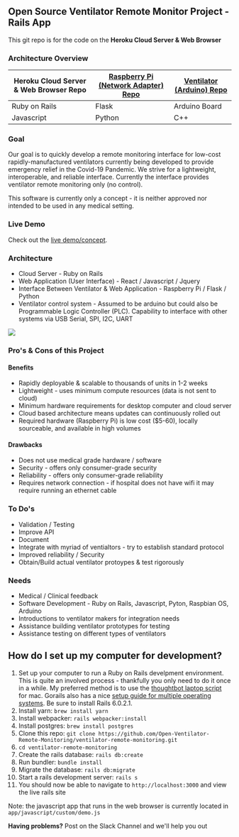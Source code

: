 ## Open Source Ventilator Remote Monitor Project - Rails App

This git repo is for the code on the **Heroku Cloud Server & Web Browser**

### Architecture Overview
| Heroku Cloud Server & Web Browser Repo | [Raspberry Pi (Network Adapter) Repo](https://github.com/Open-Ventilator-Remote-Monitoring/remote-ventilator-monitor-pi) | [Ventilator (Arduino) Repo](https://github.com/Open-Ventilator-Remote-Monitoring/ventilator-monitor-arduino) |
| ----------- | ----------- | ----------- |
| Ruby on Rails | Flask | Arduino Board |
| Javascript | Python | C++ |

### Goal
Our goal is to quickly develop a remote monitoring interface for low-cost rapidly-manufactured ventilators currently being developed to provide emergency relief in the Covid-19 Pandemic.  We strive for a lightweight, interoperable, and reliable interface. Currently the interface provides ventilator remote monitoring only (no control).

This software is currently only a concept - it is neither approved nor intended to be used in any medical setting.

### Live Demo
Check out the [live demo/concept](http://www.ventilatormonitor.com).

### Architecture
- Cloud Server - Ruby on Rails
- Web Application (User Interface) - React / Javascript / Jquery
- Interface Between Ventilator & Web Application - Raspberry Pi / Flask / Python
- Ventilator control system - Assumed to be arduino but could also be Programmable Logic Controller (PLC). Capability to interface with other systems via USB Serial, SPI, I2C, UART

![](https://docs.google.com/drawings/d/e/2PACX-1vSXvw0ErpGFBsKOZSkZQ8YRrTOmLgkKpX_AU-EcN_fl161Hc9JzWbpKGDImnNINgBIpgF3xGhZXLFLT/pub?w=960&h=720)

### Pro's & Cons of this Project
#### Benefits
- Rapidly deployable & scalable to thousands of units in 1-2 weeks
- Lightweight - uses minimum compute resources (data is not sent to cloud)
- Minimum hardware requirements for desktop computer and cloud server
- Cloud based architecture means updates can continuously rolled out
- Required hardware (Raspberry Pi) is low cost ($5-60), locally sourceable, and available in high volumes

#### Drawbacks
- Does not use medical grade hardware / software
- Security - offers only consumer-grade security
- Reliability - offers only consumer-grade reliability
- Requires network connection - if hospital does not have wifi it may require running an ethernet cable

### To Do's
- Validation / Testing
- Improve API
- Document
- Integrate with myriad of ventialtors - try to establish standard protocol
- Improved reliability / Security
- Obtain/Build actual ventilator protoypes & test rigorously

### Needs
- Medical / Clinical feedback
- Software Development - Ruby on Rails, Javascript, Pyton, Raspbian OS, Arduino
- Introductions to ventilator makers for integration needs
- Assistance building ventilator prototypes for testing
- Assistance testing on different types of ventilators

## How do I set up my computer for development?
1. Set up your computer to run a Ruby on Rails develpment environment. This is quite an involved process - thankfully you only need to do it once in a while. My preferred method is to use the [thoughtbot laptop script](https://github.com/thoughtbot/laptop) for mac. Gorails also has a nice [setup guide for multiple operating systems](https://gorails.com/setup). Be sure to install Rails 6.0.2.1.
2. Install yarn: `brew install yarn`
3. Install webpacker: `rails webpacker:install`
4. Install postgres: `brew install postgres`
5. Clone this repo: `git clone https://github.com/Open-Ventilator-Remote-Monitoring/ventilator-remote-monitoring.git`
6. `cd ventilator-remote-monitoring`
7. Create the rails database: `rails db:create`
8. Run bundler: `bundle install`
9. Migrate the database: `rails db:migrate`
10. Start a rails development server: `rails s`
11. You should now be able to navigate to `http://localhost:3000` and view the live rails site

Note: the javascript app that runs in the web browser is currently located in `app/javascript/custom/demo.js` 

**Having problems?** Post on the Slack Channel and we'll help you out
